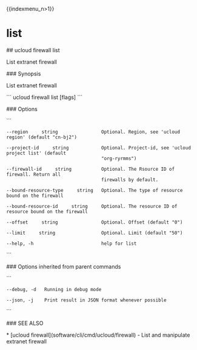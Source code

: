 {{indexmenu_n>1}}

# list

\#\# ucloud firewall list

List extranet firewall

\#\#\# Synopsis

List extranet firewall

\`\`\` ucloud firewall list \[flags\] \`\`\`

\#\#\# Options

\`\`\`

``` 
--region     string                Optional. Region, see 'ucloud region' (default "cn-bj2") 
```

``` 
--project-id     string            Optional. Project-id, see 'ucloud project list' (default
                                   "org-ryrmms") 
```

``` 
--firewall-id     string           Optional. The Rsource ID of firewall. Return all
                                   firewalls by default. 
```

``` 
--bound-resource-type     string   Optional. The type of resource bound on the firewall 
```

``` 
--bound-resource-id     string     Optional. The resource ID of resource bound on the firewall 
```

``` 
--offset     string                Optional. Offset (default "0") 
```

``` 
--limit     string                 Optional. Limit (default "50") 
```

``` 
--help, -h                         help for list 
```

\`\`\`

\#\#\# Options inherited from parent commands

\`\`\`

``` 
--debug, -d   Running in debug mode 
```

``` 
--json, -j    Print result in JSON format whenever possible 
```

\`\`\`

\#\#\# SEE ALSO

\* \[ucloud firewall\](software/cli/cmd/ucloud/firewall) - List and
manipulate extranet firewall
